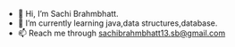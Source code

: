 - 👋 Hi, I’m Sachi Brahmbhatt.
- 🌱 I’m currently learning java,data structures,database.
- 📫 Reach me through sachibrahmbhatt13.sb@gmail.com
